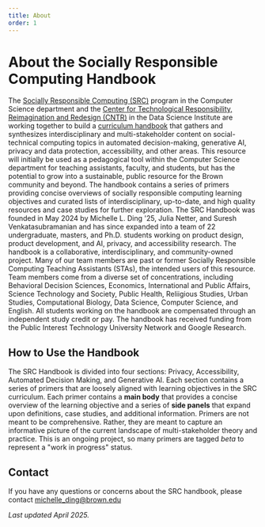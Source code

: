 ```yaml
---
title: About
order: 1
---
```


# About the Socially Responsible Computing Handbook 

The [Socially Responsible Computing (SRC)](https://responsible.cs.brown.edu/) program in the Computer Science department and the [Center for Technological Responsibility, Reimagination and Redesign (CNTR)](https://cntr.brown.edu/) in the Data Science Institute are working together to build a [curriculum handbook](https://cntr.brown.edu/projects#socially-responsible-computing-src-curriculum-handbook) that gathers and synthesizes interdisciplinary and multi-stakeholder content on social-technical computing topics in automated decision-making, generative AI, privacy and data protection, accessibility, and other areas. This resource will initially be used as a pedagogical tool within the Computer Science department for teaching assistants, faculty, and students, but has the potential to grow into a sustainable, public resource for the Brown community and beyond. The handbook contains a series of primers providing concise overviews of socially responsible computing learning objectives and curated lists of interdisciplinary, up-to-date, and high quality resources and case studies for further exploration. The SRC Handbook was founded in May 2024 by Michelle L. Ding '25, Julia Netter, and Suresh Venkatasubramanian and has since expanded into a team of 22 undergraduate, masters, and Ph.D. students working on product design, product development, and AI, privacy, and accessibility research. The handbook is a collaborative, interdisciplinary, and community-owned project. Many of our team members are past or former Socially Responsible Computing Teaching Assistants (STAs), the intended users of this resource. Team members come from a diverse set of concentrations, including Behavioral Decision Sciences, Economics, International and Public Affairs, Science Technology and Society, Public Health, Reliigious Studies, Urban Studies, Computational Biology, Data Science, Computer Science, and English. All students working on the handbook are compensated through an independent study credit or pay. The handbook has received funding from the Public Interest Technology University Network and Google Research.

## How to Use the Handbook
The SRC Handbook is divided into four sections: Privacy, Accessibility, Automated Decision Making, and Generative AI. Each section contains a series of primers that are loosely aligned with learning objectives in the SRC curriculum. Each primer contains a **main body** that provides a concise overview of the learning objective and a series of **side panels** that expand upon definitions, case studies, and additional information. Primers are not meant to be comprehensive. Rather, they are meant to capture an informative picture of the current landscape of multi-stakeholder theory and practice. This is an ongoing project, so many primers are tagged _beta_ to represent a "work in progress" status. 

## Contact
If you have any questions or concerns about the SRC handbook, please contact michelle_ding@brown.edu

_Last updated April 2025._

